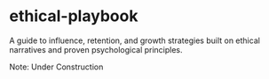 # ethical-playbook
A guide to influence, retention, and growth strategies built on ethical narratives and proven psychological principles.

Note: Under Construction
